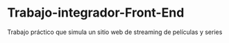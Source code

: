 # Trabajo-integrador-Front-End
Trabajo práctico que simula un sitio web de streaming de películas y series
